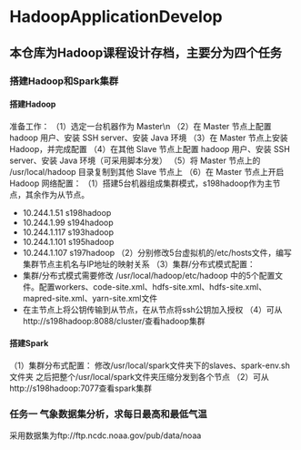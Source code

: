 # HadoopApplicationDevelop

## 本仓库为Hadoop课程设计存档，主要分为四个任务

### 搭建Hadoop和Spark集群
#### 搭建Hadoop
准备工作：
（1）选定一台机器作为 Master\n
（2）在 Master 节点上配置 hadoop 用户、安装 SSH server、安装 Java 环境
（3）在 Master 节点上安装 Hadoop，并完成配置
（4）在其他 Slave 节点上配置 hadoop 用户、安装 SSH server、安装 Java 环境（可采用脚本分发）
（5）将 Master 节点上的 /usr/local/hadoop 目录复制到其他 Slave 节点上
（6）在 Master 节点上开启 Hadoop
网络配置：
（1）搭建5台机器组成集群模式，s198hadoop作为主节点，其余作为从节点。
- 10.244.1.51  s198hadoop
- 10.244.1.99  s194hadoop
- 10.244.1.117 s193hadoop
- 10.244.1.101 s195hadoop
- 10.244.1.107 s197hadoop
（2）分别修改5台虚拟机的/etc/hosts文件，编写集群节点主机名与IP地址的映射关系
（3）集群/分布式模式配置：
- 集群/分布式模式需要修改 /usr/local/hadoop/etc/hadoop 中的5个配置文件。配置workers、code-site.xml、hdfs-site.xml、hdfs-site.xml、mapred-site.xml、yarn-site.xml文件
- 在主节点上将公钥传输到从节点，在从节点将ssh公钥加入授权
（4）可从http://s198hadoop:8088/cluster/查看hadoop集群

#### 搭建Spark
（1）集群分布式配置：
修改/usr/local/spark文件夹下的slaves、spark-env.sh文件夹
之后把整个/usr/local/spark文件夹压缩分发到各个节点
（2）可从http://s198hadoop:7077查看spark集群

### 任务一 气象数据集分析，求每日最高和最低气温
采用数据集为ftp://ftp.ncdc.noaa.gov/pub/data/noaa


